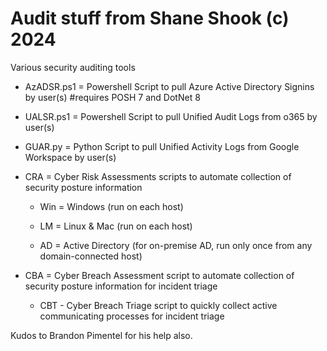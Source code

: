 # Audit stuff from Shane Shook (c) 2024

Various security auditing tools

* AzADSR.ps1 = Powershell Script to pull Azure Active Directory Signins by user(s) #requires POSH 7 and DotNet 8

* UALSR.ps1 = Powershell Script to pull Unified Audit Logs from o365 by user(s)

* GUAR.py = Python Script to pull Unified Activity Logs from Google Workspace by user(s)

* CRA = Cyber Risk Assessments scripts to automate collection of security posture information 

  * Win = Windows (run on each host)
  
  * LM = Linux & Mac (run on each host)
  
  * AD = Active Directory (for on-premise AD, run only once from any domain-connected host)

* CBA = Cyber Breach Assessment script to automate collection of security posture information for incident triage

  * CBT - Cyber Breach Triage script to quickly collect active communicating processes for incident triage

Kudos to Brandon Pimentel for his help also.
